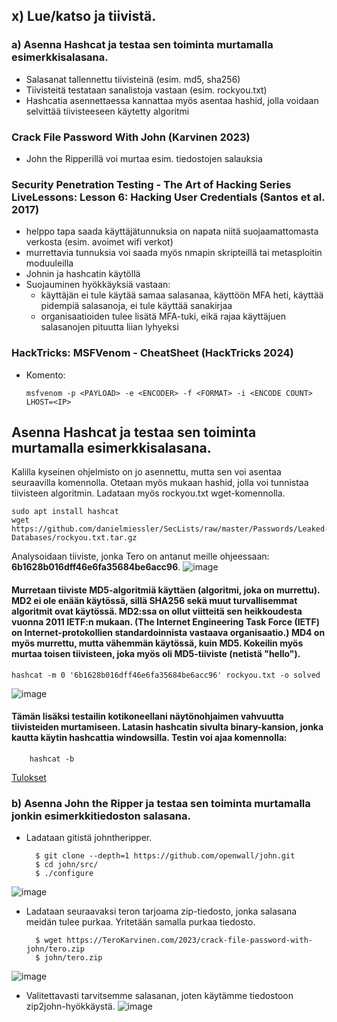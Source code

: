 ## x) Lue/katso ja tiivistä.
### a) Asenna Hashcat ja testaa sen toiminta murtamalla esimerkkisalasana.
- Salasanat tallennettu tiivisteinä (esim. md5, sha256)
- Tiivisteitä testataan sanalistoja vastaan (esim. rockyou.txt)
- Hashcatia asennettaessa kannattaa myös asentaa hashid, jolla voidaan selvittää tiivisteeseen käytetty algoritmi


### Crack File Password With John (Karvinen 2023)
- John the Ripperillä voi murtaa esim. tiedostojen salauksia

### Security Penetration Testing - The Art of Hacking Series LiveLessons: Lesson 6: Hacking User Credentials (Santos et al. 2017)
- helppo tapa saada käyttäjätunnuksia on napata niitä suojaamattomasta verkosta (esim. avoimet wifi verkot)
- murrettavia tunnuksia voi saada myös nmapin skripteillä tai metasploitin moduuleilla 
- Johnin ja hashcatin käytöllä
- Suojauminen hyökkäyksiä vastaan:
    - käyttäjän ei tule käytää samaa salasanaa, käyttöön MFA heti, käyttää pidempiä salasanoja, ei tule käyttää sanakirjaa
    - organisaatioiden tulee lisätä MFA-tuki, eikä rajaa käyttäjuen salasanojen pituutta liian lyhyeksi
 
### HackTricks: MSFVenom - CheatSheet (HackTricks 2024)
- Komento:

      msfvenom -p <PAYLOAD> -e <ENCODER> -f <FORMAT> -i <ENCODE COUNT> LHOST=<IP>
## Asenna Hashcat ja testaa sen toiminta murtamalla esimerkkisalasana.
Kalilla kyseinen ohjelmisto on jo asennettu, mutta sen voi asentaa seuraavilla komennolla. Otetaan myös mukaan hashid, jolla voi tunnistaa tiivisteen algoritmin. Ladataan myös rockyou.txt wget-komennolla.

    sudo apt install hashcat
    wget https://github.com/danielmiessler/SecLists/raw/master/Passwords/Leaked-Databases/rockyou.txt.tar.gz
Analysoidaan tiiviste, jonka Tero on antanut meille ohjeessaan: **6b1628b016dff46e6fa35684be6acc96**.
![image](https://github.com/user-attachments/assets/2852b47f-d659-4a62-b7a5-3f4a402cbc99)
#### Murretaan tiiviste MD5-algoritmiä käyttäen (algoritmi, joka on murrettu). MD2 ei ole enään käytössä, sillä SHA256 sekä muut turvallisemmat algoritmit ovat käytössä. MD2:ssa on ollut viitteitä sen heikkoudesta vuonna 2011 IETF:n mukaan. (The Internet Engineering Task Force (IETF) on Internet-protokollien standardoinnista vastaava organisaatio.) MD4 on myös murrettu, mutta vähemmän käytössä, kuin MD5. Kokeilin myös murtaa toisen tiivisteen, joka myös oli MD5-tiiviste (netistä "hello").
    hashcat -m 0 '6b1628b016dff46e6fa35684be6acc96' rockyou.txt -o solved
![image](https://github.com/user-attachments/assets/91648123-12ee-4097-8fe7-4b2eb105d2b8)

#### Tämän lisäksi testailin kotikoneellani näytönohjaimen vahvuutta tiivisteiden murtamiseen. Latasin hashcatin sivulta binary-kansion, jonka kautta käytin hashcattia windowsilla. Testin voi ajaa komennolla:
        hashcat -b
[Tulokset](https://github.com/WindoCode/Tunkeutumistestaus/blob/main/3070-benchmark-hashcat.txt)

### b) Asenna John the Ripper ja testaa sen toiminta murtamalla jonkin esimerkkitiedoston salasana.
- Ladataan gitistä johntheripper.

        $ git clone --depth=1 https://github.com/openwall/john.git
        $ cd john/src/	
        $ ./configure    

![image](https://github.com/user-attachments/assets/f077a6cc-1346-4891-a8f8-a77a58484008)

- Ladataan seuraavaksi teron tarjoama zip-tiedosto, jonka salasana meidän tulee purkaa. Yritetään samalla purkaa tiedosto.

        $ wget https://TeroKarvinen.com/2023/crack-file-password-with-john/tero.zip
        $ john/tero.zip
![image](https://github.com/user-attachments/assets/9afc948a-ca78-4978-8fa3-13c93403f3e4)
- Valitettavasti tarvitsemme salasanan, joten käytämme tiedostoon zip2john-hyökkäystä.
![image](https://github.com/user-attachments/assets/4a6b2472-3322-4414-bb27-2b58ccc47e75)

